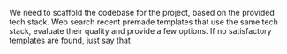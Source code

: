 We need to scaffold the codebase for the project, based on the provided tech stack. Web search recent premade templates that use the same tech stack, evaluate their quality and provide a few options. If no satisfactory templates are found, just say that